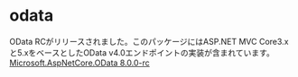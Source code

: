 # odata
OData RCがリリースされました。このパッケージにはASP.NET MVC Core3.xと5.xをベースとしたOData v4.0エンドポイントの実装が含まれています。 
[Microsoft.AspNetCore.OData 8.0.0-rc](https://www.nuget.org/packages/Microsoft.AspNetCore.OData/8.0.0-rc)



